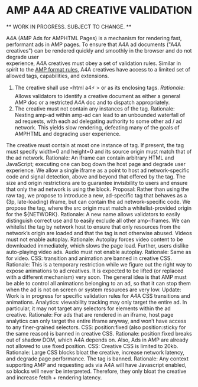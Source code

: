 <!---
Copyright 2016 The AMP HTML Authors. All Rights Reserved.

Licensed under the Apache License, Version 2.0 (the "License");
you may not use this file except in compliance with the License.
You may obtain a copy of the License at

      http://www.apache.org/licenses/LICENSE-2.0

Unless required by applicable law or agreed to in writing, software
distributed under the License is distributed on an "AS-IS" BASIS,
WITHOUT WARRANTIES OR CONDITIONS OF ANY KIND, either express or implied.
See the License for the specific language governing permissions and
limitations under the License.
-->


# AMP A4A AD CREATIVE VALIDATION

** WORK IN PROGRESS.  SUBJECT TO CHANGE. **

A4A (AMP Ads for AMPHTML Pages) is a mechanism for rendering fast, performant
 ads in AMP pages.  To ensure that A4A ad documents ("A4A creatives") can be 
 rendered quickly and smoothly in the browser and do not degrade user  
 experience, A4A creatives must obey a set of validation rules.  Similar in 
 spirit to the [AMP format rules](../../../spec/amp-html-format), A4A 
 creatives have access to a limited set of allowed tags, capabilities, and 
 extensions.
 
1. The creative shall use <html a4⚡ > or <html a4amp> as its enclosing tags.
   _Rationale_: Allows validators to identify a creative document as either a 
 general AMP doc or a restricted A4A doc and to dispatch appropriately.
1. The creative must not contain any instances of the <amp-ad> tag.
Rationale: Nesting amp-ad within amp-ad can lead to an unbounded waterfall of ad requests, with each ad delegating authority to some other ad / ad network.  This yields slow rendering, defeating many of the goals of AMPHTML and degrading user experience.

The creative must contain at most one instance of <amp-iframe> tag. If present, the <amp-iframe> tag must specify width=0 and height=0 and its source origin must match that of the ad network.
Rationale: An iframe can contain arbitrary HTML and JavaScript; executing one can bog down the host page and degrade user experience.  We allow a single iframe as a point to host ad network-specific code and signal detection, above and beyond that offered by the <amp-analytics> tag.  The size and origin restrictions are to guarantee invisibility to users and ensure that only the ad network is using the block.
Proposal: Rather than using the raw <amp-iframe> tag, we propose to introduce a new, ad-specific tag that behaves as a (3p, late-loading) iframe, but can contain the ad network-specific code.  We propose the tag,
<amp-ad-network-iframe type=”${NETWORK}” src=”${TARGET}”>
where the src origin must match a whitelist-provided origin for the ${NETWORK}.
Rationale: A new name allows validators to easily distinguish correct use and to easily exclude all other amp-iframes.  We can whitelist the tag by network host to ensure that only resources from the network’s origin are loaded and that the tag is not otherwise abused.
Videos must not enable autoplay.
Rationale: Autoplay forces video content to be downloaded immediately, which slows the page load.  Further, users dislike auto-playing video ads.
Audio must not enable autoplay.
Rationale: Same as for video.
CSS: transition and animation are banned in creative CSS.
Rationale: This is a temporary restriction while we figure out the right way to expose animations to ad creatives. It is expected to be lifted (or replaced with a different mechanism) very soon.
The general idea is that AMP must be able to control all animations belonging to an ad, so that it can stop them when the ad is not on screen or system resources are very low.
Update: Work is in progress for specific validation rules for A4A CSS transitions and animations.
Analytics: <amp-analytics> viewability tracking may only target the entire ad.  In particular, it may not target any selectors for elements within the ad creative.
Rationale: For ads that are rendered in an iframe, host page analytics can only target the entire iframe anyway, and won’t have access to any finer-grained selectors.
CSS: position:fixed (also position:sticky for the same reason) is banned in creative CSS.
Rationale: position:fixed breaks out of shadow DOM, which A4A depends on.  Also, Ads in AMP are already not allowed to use fixed position.
CSS: Creative CSS is limited to 20kb.
Rationale: Large CSS blocks bloat the creative, increase network latency, and degrade page performance.
The <noscript> tag is banned.
Rationale: Any context supporting AMP and requesting ads via A4A will have Javascript enabled, so <noscript> blocks will never be interpreted.  Therefore, they only bloat the creative and increase fetch + rendering latency.
